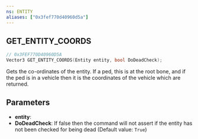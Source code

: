 ```yaml
---
ns: ENTITY
aliases: ["0x3fef770d40960d5a"]
---
```

## GET_ENTITY_COORDS

```c
// 0x3FEF770D40960D5A
Vector3 GET_ENTITY_COORDS(Entity entity, bool DoDeadCheck);
```

Gets the co-ordinates of the entity. If a ped, this is at the root bone, and if the ped is in a vehicle then it is the coordinates of the vehicle which are returned.


## Parameters
* **entity**: 
* **DoDeadCheck**: If false then the command will not assert if the entity has not been checked for being dead (Default value: `True`)
